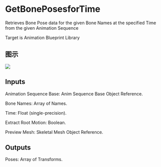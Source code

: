 # GetBonePosesforTime

Retrieves Bone Pose data for the given Bone Names at the specified Time from the given Animation Sequence

Target is Animation Blueprint Library

## 图示

![]($-20221218-17524093.png)

## Inputs

Animation Sequence Base: Anim Sequence Base Object Reference.

Bone Names: Array of Names.

Time: Float (single-precision).

Extract Root Motion: Boolean.

Preview Mesh: Skeletal Mesh Object Reference.  

## Outputs

Poses: Array of Transforms.

